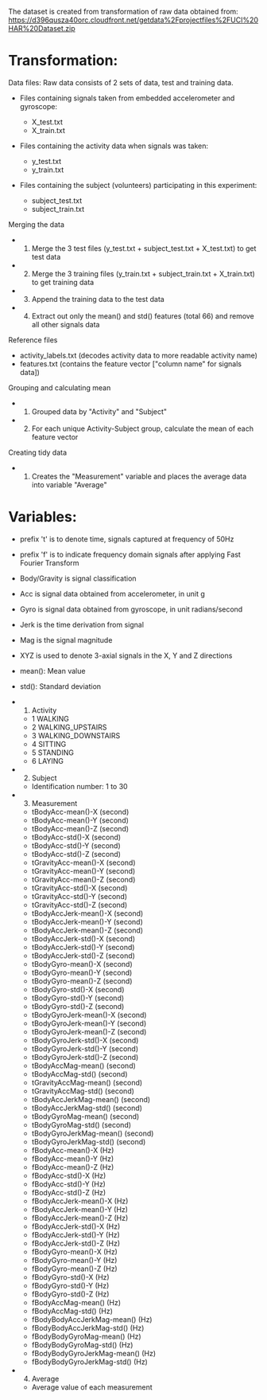 The dataset is created from transformation of raw data obtained from:
https://d396qusza40orc.cloudfront.net/getdata%2Fprojectfiles%2FUCI%20HAR%20Dataset.zip

Transformation:
==============================
Data files: Raw data consists of 2 sets of data, test and training data.
  - Files containing signals taken from embedded accelerometer and gyroscope:
      - X_test.txt
      - X_train.txt

  - Files containing the activity data when signals was taken:
      - y_test.txt
      - y_train.txt

  - Files containing the subject (volunteers) participating in this experiment:
      - subject_test.txt
      - subject_train.txt

Merging the data
  - 1) Merge the 3 test files (y_test.txt + subject_test.txt + X_test.txt) to get test data
  - 2) Merge the 3 training files (y_train.txt + subject_train.txt + X_train.txt) to get training data
  - 3) Append the training data to the test data
  - 4) Extract out only the mean() and std() features (total 66) and remove all other signals data

Reference files
  - activity_labels.txt (decodes activity data to more readable activity name)
  - features.txt (contains the feature vector ["column name" for signals data])

Grouping and calculating mean
  - 1) Grouped data by "Activity" and "Subject"
  - 2) For each unique Activity-Subject group, calculate the mean of each feature vector

Creating tidy data
  - 1) Creates the "Measurement" variable and places the average data into variable "Average"
  
Variables:
==============================
- prefix 't' is to denote time, signals captured at frequency of 50Hz
- prefix 'f' is to indicate frequency domain signals after applying Fast Fourier Transform
- Body/Gravity is signal classification
- Acc is signal data obtained from accelerometer, in unit g
- Gyro is signal data obtained from gyroscope, in unit radians/second
- Jerk is the time derivation from signal
- Mag is the signal magnitude
- XYZ is used to denote 3-axial signals in the X, Y and Z directions
- mean(): Mean value
- std(): Standard deviation

- 1) Activity
  - 1 WALKING
  - 2 WALKING_UPSTAIRS
  - 3 WALKING_DOWNSTAIRS
  - 4 SITTING
  - 5 STANDING
  - 6 LAYING

- 2) Subject
  - Identification number: 1 to 30

- 3) Measurement
  - tBodyAcc-mean()-X (second)
  - tBodyAcc-mean()-Y (second)
  - tBodyAcc-mean()-Z (second)
  - tBodyAcc-std()-X (second)
  - tBodyAcc-std()-Y (second)
  - tBodyAcc-std()-Z (second)
  - tGravityAcc-mean()-X (second)
  - tGravityAcc-mean()-Y (second)
  - tGravityAcc-mean()-Z (second)
  - tGravityAcc-std()-X (second)
  - tGravityAcc-std()-Y (second)
  - tGravityAcc-std()-Z (second)
  - tBodyAccJerk-mean()-X (second)
  - tBodyAccJerk-mean()-Y (second)
  - tBodyAccJerk-mean()-Z (second)
  - tBodyAccJerk-std()-X (second)
  - tBodyAccJerk-std()-Y (second)
  - tBodyAccJerk-std()-Z (second)
  - tBodyGyro-mean()-X (second)
  - tBodyGyro-mean()-Y (second)
  - tBodyGyro-mean()-Z (second)
  - tBodyGyro-std()-X (second)
  - tBodyGyro-std()-Y (second)
  - tBodyGyro-std()-Z (second)
  - tBodyGyroJerk-mean()-X (second)
  - tBodyGyroJerk-mean()-Y (second)
  - tBodyGyroJerk-mean()-Z (second)
  - tBodyGyroJerk-std()-X (second)
  - tBodyGyroJerk-std()-Y (second)
  - tBodyGyroJerk-std()-Z (second)
  - tBodyAccMag-mean() (second)
  - tBodyAccMag-std() (second)
  - tGravityAccMag-mean() (second)
  - tGravityAccMag-std() (second)
  - tBodyAccJerkMag-mean() (second)
  - tBodyAccJerkMag-std() (second)
  - tBodyGyroMag-mean() (second)
  - tBodyGyroMag-std() (second)
  - tBodyGyroJerkMag-mean() (second)
  - tBodyGyroJerkMag-std() (second)
  - fBodyAcc-mean()-X (Hz)
  - fBodyAcc-mean()-Y (Hz)
  - fBodyAcc-mean()-Z (Hz)
  - fBodyAcc-std()-X (Hz)
  - fBodyAcc-std()-Y (Hz)
  - fBodyAcc-std()-Z (Hz)
  - fBodyAccJerk-mean()-X (Hz)
  - fBodyAccJerk-mean()-Y (Hz)
  - fBodyAccJerk-mean()-Z (Hz)
  - fBodyAccJerk-std()-X (Hz)
  - fBodyAccJerk-std()-Y (Hz)
  - fBodyAccJerk-std()-Z (Hz)
  - fBodyGyro-mean()-X (Hz)
  - fBodyGyro-mean()-Y (Hz)
  - fBodyGyro-mean()-Z (Hz)
  - fBodyGyro-std()-X (Hz)
  - fBodyGyro-std()-Y (Hz)
  - fBodyGyro-std()-Z (Hz)
  - fBodyAccMag-mean() (Hz)
  - fBodyAccMag-std() (Hz)
  - fBodyBodyAccJerkMag-mean() (Hz)
  - fBodyBodyAccJerkMag-std() (Hz)
  - fBodyBodyGyroMag-mean() (Hz)
  - fBodyBodyGyroMag-std() (Hz)
  - fBodyBodyGyroJerkMag-mean() (Hz)
  - fBodyBodyGyroJerkMag-std() (Hz)

- 4) Average
  - Average value of each measurement
		
